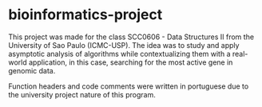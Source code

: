 # bioinformatics-project

This project was made for the class SCC0606 - Data Structures II from the University of Sao Paulo (ICMC-USP). The idea was to study and apply asymptotic analysis of algorithms while contextualizing them with a real-world application, in this case, searching for the most active gene in genomic data.

Function headers and code comments were written in portuguese due to the university project nature of this program.
